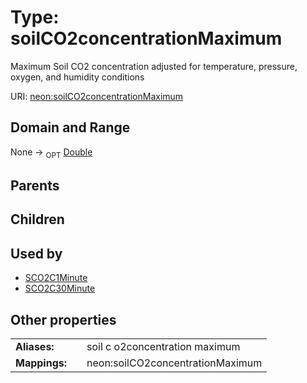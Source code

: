 
# Type: soilCO2concentrationMaximum


Maximum Soil CO2 concentration adjusted for temperature, pressure, oxygen, and humidity conditions

URI: [neon:soilCO2concentrationMaximum](https://data.neonscience.org/soilCO2concentrationMaximum)


## Domain and Range

None ->  <sub>OPT</sub> [Double](types/Double.md)

## Parents


## Children


## Used by

 * [SCO2C1Minute](SCO2C1Minute.md)
 * [SCO2C30Minute](SCO2C30Minute.md)

## Other properties

|  |  |  |
| --- | --- | --- |
| **Aliases:** | | soil c o2concentration maximum |
| **Mappings:** | | neon:soilCO2concentrationMaximum |

